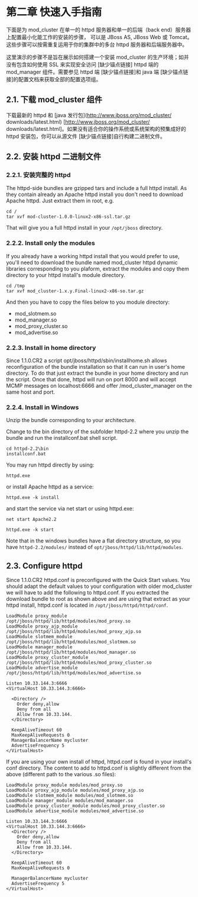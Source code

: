 # 第二章 快速入手指南

下面是为 mod_cluster 在单一的 httpd 服务器和单一的后端（back end）服务器上配置最小化能工作的安装的步骤， 可以是 JBoss AS, JBoss Web 或 Tomcat。这些步骤可以按需重复运用于你的集群中的多台 httpd 服务器和后端服务器中。

这里演示的步骤不是旨在展示如何搭建一个安装 mod_cluster 的生产环境；如并没有包含如何使用 SSL 来实现安全访问 [缺少锚点链接] httpd 端的 mod_manager 组件。需要参见 httpd 端 [缺少锚点链接]和 java 端 [缺少锚点链接]的配置文档来获取全部的配置选项组。

## 2.1. 下载 mod_cluster 组件

下载最新的 httpd 和 [java 发行包](http://www.jboss.org/mod_cluster/ downloads/latest.html) [http://www.jboss.org/mod_cluster/
downloads/latest.html]。如果没有适合你的操作系统或系统架构的预集成好的 httpd 安装包，你可以从源文件 [缺少锚点链接]自行构建二进制文件。

## 2.2. 安装 httpd 二进制文件

### 2.2.1. 安装完整的 httpd

The httpd-side bundles are gzipped tars and include a full httpd install. As they contain already an Apache httpd install you don't need to download Apache httpd. Just extract them in root, e.g.

```
cd /
tar xvf mod-cluster-1.0.0-linux2-x86-ssl.tar.gz
```

That will give you a full httpd install in your ```/opt/jboss``` directory.

### 2.2.2. Install only the modules

If you already have a working httpd install that you would prefer to use, you'll need to download the bundle named mod_cluster httpd dynamic libraries corresponding to you plaform, extract the modules and copy them directory to your httpd install's module directory.

```
cd /tmp
tar xvf mod_cluster-1.x.y.Final-linux2-x86-so.tar.gz
```

And then you have to copy the files below to you module directory:

* mod_slotmem.so
* mod_manager.so
* mod_proxy_cluster.so
* mod_advertise.so

### 2.2.3. Install in home directory

Since 1.1.0.CR2 a script opt/jboss/httpd/sbin/installhome.sh allows reconfiguration of the bundle installation so that it can run in user's home directory. To do that just extract the bundle in your home directory and run the script. Once that done, httpd will run on port 8000 and will accept MCMP messages on localhost:6666 and offer /mod_cluster_manager on the same host and port.

### 2.2.4. Install in Windows

Unzip the bundle corresponding to your architecture.

Change to the bin directory of the subfolder httpd-2.2 where you unzip the bundle and run the installconf.bat shell script.

```
cd httpd-2.2\bin
installconf.bat
```

You may run httpd directly by using:

```
httpd.exe
```

or install Apache httpd as a service:

```
httpd.exe -k install
```

and start the service via net start or using httpd.exe:

```
net start Apache2.2
```

```
httpd.exe -k start
```

Note that in the windows bundles have a flat directory structure, so you have ```httpd-2.2/modules/``` instead of ```opt/jboss/httpd/lib/httpd/modules```.

## 2.3. Configure httpd

Since 1.1.0.CR2 httpd.conf is preconfigured with the Quick Start values. You should adapt the default values to your configuration with older mod_cluster we will have to add the following to httpd.conf. If you extracted the download bundle to root as shown above and are using that extract as your httpd install, httpd.conf is located in ```/opt/jboss/httpd/httpd/conf```.

```
LoadModule proxy_module /opt/jboss/httpd/lib/httpd/modules/mod_proxy.so
LoadModule proxy_ajp_module /opt/jboss/httpd/lib/httpd/modules/mod_proxy_ajp.so
LoadModule slotmem_module /opt/jboss/httpd/lib/httpd/modules/mod_slotmem.so
LoadModule manager_module /opt/jboss/httpd/lib/httpd/modules/mod_manager.so
LoadModule proxy_cluster_module /opt/jboss/httpd/lib/httpd/modules/mod_proxy_cluster.so
LoadModule advertise_module /opt/jboss/httpd/lib/httpd/modules/mod_advertise.so

Listen 10.33.144.3:6666
<VirtualHost 10.33.144.3:6666>

  <Directory />
    Order deny,allow
    Deny from all
    Allow from 10.33.144.
  </Directory>

  KeepAliveTimeout 60
  MaxKeepAliveRequests 0
  ManagerBalancerName mycluster
  AdvertiseFrequency 5
</VirtualHost>
```

If you are using your own install of httpd, httpd.conf is found in your install's conf directory. The content to add to httpd.conf is slightly different from the above (different path to the various .so files):

```
LoadModule proxy_module modules/mod_proxy.so
LoadModule proxy_ajp_module modules/mod_proxy_ajp.so
LoadModule slotmem_module modules/mod_slotmem.so
LoadModule manager_module modules/mod_manager.so
LoadModule proxy_cluster_module modules/mod_proxy_cluster.so
LoadModule advertise_module modules/mod_advertise.so

Listen 10.33.144.3:6666
<VirtualHost 10.33.144.3:6666>
  <Directory />
    Order deny,allow
    Deny from all
    Allow from 10.33.144.
  </Directory>
  
  KeepAliveTimeout 60
  MaxKeepAliveRequests 0
  
  ManagerBalancerName mycluster
  AdvertiseFrequency 5
</VirtualHost>
```


